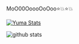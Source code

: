 MoO00OoooOoOoo:star::boom::star::boom:

[![Yuma Stats](https://github-readme-stats.vercel.app/api?username=yumavol)](https://github.com/anuraghazra/github-readme-stats)


![github stats](https://github-readme-stats.vercel.app/api?username=yumavol&show_icons=true)
